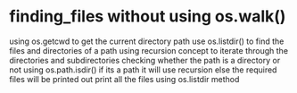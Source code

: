 # finding_files without using os.walk()


using os.getcwd to get the current directory path
use os.listdir() to find the files and directories of a path
using recursion concept to iterate through the directories and subdirectories
checking whether the path is a directory or not using os.path.isdir()
if its a path it will use recursion 
else
the required files will be printed out
print all the files using os.listdir method

